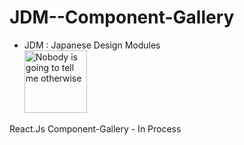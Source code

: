 # JDM--Component-Gallery
- JDM : Japanese Design Modules
  <br/>
  <img src="https://github.com/alexanderustra/JDM--Component-Gallery/assets/122003605/0ec1c1fd-541d-4c41-8c96-009327d8f8ec" alt="Nobody is going to tell me otherwise" width="100">

React.Js Component-Gallery - In Process
